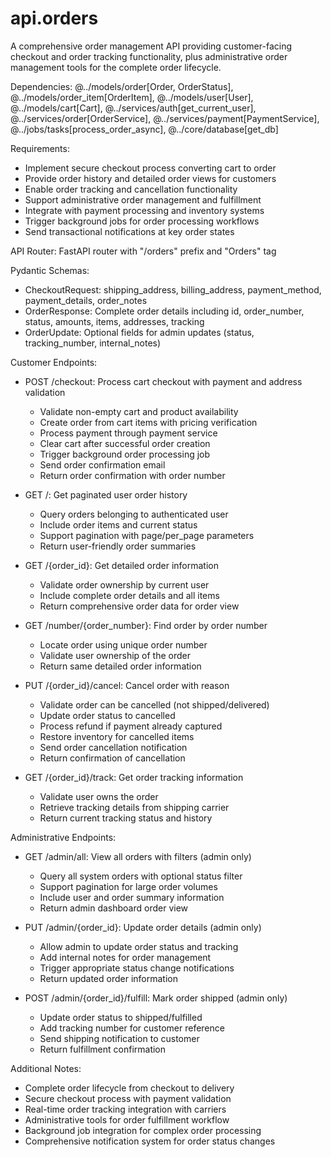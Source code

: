 # api.orders

A comprehensive order management API providing customer-facing checkout and order tracking functionality, plus administrative order management tools for the complete order lifecycle.

Dependencies: @../models/order[Order, OrderStatus], @../models/order_item[OrderItem], @../models/user[User], @../models/cart[Cart], @../services/auth[get_current_user], @../services/order[OrderService], @../services/payment[PaymentService], @../jobs/tasks[process_order_async], @../core/database[get_db]

Requirements:
- Implement secure checkout process converting cart to order
- Provide order history and detailed order views for customers
- Enable order tracking and cancellation functionality
- Support administrative order management and fulfillment
- Integrate with payment processing and inventory systems
- Trigger background jobs for order processing workflows
- Send transactional notifications at key order states

API Router: FastAPI router with "/orders" prefix and "Orders" tag

Pydantic Schemas:
- CheckoutRequest: shipping_address, billing_address, payment_method, payment_details, order_notes
- OrderResponse: Complete order details including id, order_number, status, amounts, items, addresses, tracking
- OrderUpdate: Optional fields for admin updates (status, tracking_number, internal_notes)

Customer Endpoints:
- POST /checkout: Process cart checkout with payment and address validation
  - Validate non-empty cart and product availability
  - Create order from cart items with pricing verification
  - Process payment through payment service
  - Clear cart after successful order creation
  - Trigger background order processing job
  - Send order confirmation email
  - Return order confirmation with order number

- GET /: Get paginated user order history
  - Query orders belonging to authenticated user
  - Include order items and current status
  - Support pagination with page/per_page parameters
  - Return user-friendly order summaries

- GET /{order_id}: Get detailed order information
  - Validate order ownership by current user
  - Include complete order details and all items
  - Return comprehensive order data for order view

- GET /number/{order_number}: Find order by order number
  - Locate order using unique order number
  - Validate user ownership of the order
  - Return same detailed order information

- PUT /{order_id}/cancel: Cancel order with reason
  - Validate order can be cancelled (not shipped/delivered)
  - Update order status to cancelled
  - Process refund if payment already captured
  - Restore inventory for cancelled items
  - Send order cancellation notification
  - Return confirmation of cancellation

- GET /{order_id}/track: Get order tracking information
  - Validate user owns the order
  - Retrieve tracking details from shipping carrier
  - Return current tracking status and history

Administrative Endpoints:
- GET /admin/all: View all orders with filters (admin only)
  - Query all system orders with optional status filter
  - Support pagination for large order volumes
  - Include user and order summary information
  - Return admin dashboard order view

- PUT /admin/{order_id}: Update order details (admin only)
  - Allow admin to update order status and tracking
  - Add internal notes for order management
  - Trigger appropriate status change notifications
  - Return updated order information

- POST /admin/{order_id}/fulfill: Mark order shipped (admin only)
  - Update order status to shipped/fulfilled
  - Add tracking number for customer reference
  - Send shipping notification to customer
  - Return fulfillment confirmation

Additional Notes:
- Complete order lifecycle from checkout to delivery
- Secure checkout process with payment validation
- Real-time order tracking integration with carriers
- Administrative tools for order fulfillment workflow
- Background job integration for complex order processing
- Comprehensive notification system for order status changes